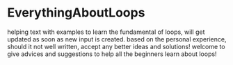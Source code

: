 # EverythingAboutLoops
helping text with examples to learn the fundamental of loops, will get updated as soon as new input is created.
based on the personal experience, should it not well written, accept any better ideas and solutions!
welcome to give advices and suggestions to help all the beginners learn about loops!
